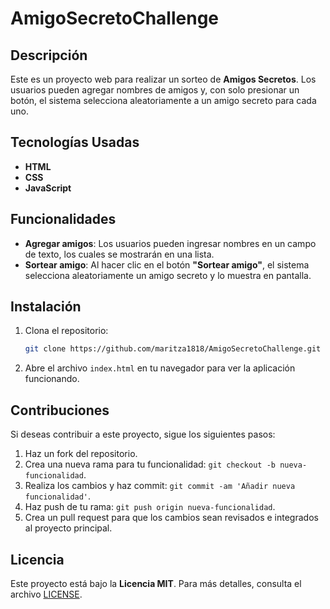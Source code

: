 # AmigoSecretoChallenge

## Descripción

Este es un proyecto web para realizar un sorteo de **Amigos Secretos**. Los usuarios pueden agregar nombres de amigos y, con solo presionar un botón, el sistema selecciona aleatoriamente a un amigo secreto para cada uno.

## Tecnologías Usadas

- **HTML**
- **CSS**
- **JavaScript**

## Funcionalidades

- **Agregar amigos**: Los usuarios pueden ingresar nombres en un campo de texto, los cuales se mostrarán en una lista.
- **Sortear amigo**: Al hacer clic en el botón **"Sortear amigo"**, el sistema selecciona aleatoriamente un amigo secreto y lo muestra en pantalla.

## Instalación

1. Clona el repositorio:

    ```bash
    git clone https://github.com/maritza1818/AmigoSecretoChallenge.git
    ```

2. Abre el archivo `index.html` en tu navegador para ver la aplicación funcionando.

## Contribuciones

Si deseas contribuir a este proyecto, sigue los siguientes pasos:

1. Haz un fork del repositorio.
2. Crea una nueva rama para tu funcionalidad: `git checkout -b nueva-funcionalidad`.
3. Realiza los cambios y haz commit: `git commit -am 'Añadir nueva funcionalidad'`.
4. Haz push de tu rama: `git push origin nueva-funcionalidad`.
5. Crea un pull request para que los cambios sean revisados e integrados al proyecto principal.

## Licencia

Este proyecto está bajo la **Licencia MIT**. Para más detalles, consulta el archivo [LICENSE](./LICENSE).
